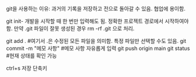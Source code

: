 git을 사용하는 이유: 과거의 기록을 저장하고 전으로 돌아갈 수 있음. 협업에 용이함.

git init- 개발을 시작할 때 한 번만 입력해도 됨.
정확한 프로젝트 경로에서 시작하여야 함. 만약 .git 파일이 잘못 생성된 경우 rm -rf .git 으로 처리.

git add . #여기서 .은 수정된 모든 파일을 의미함. 특정 파일만 선택할 수도 있음.
git commit -m "메모 사항" #메모 사항 자유롭게 입력
git push origin main
git status #현재 상태를 확인 가능

ctrl+s 저장 단축키